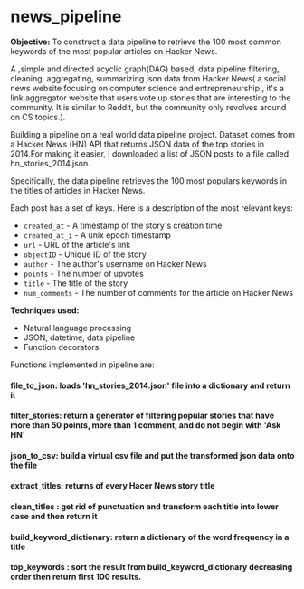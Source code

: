 # news_pipeline

**Objective:** To construct a data pipeline to retrieve the 100 most common keywords of the most popular articles on Hacker News.

A ,simple and directed acyclic graph(DAG) based, data pipeline filtering, cleaning, aggregating, summarizing json data from Hacker News( a social news website focusing on computer science and entrepreneurship , it's a link aggregator website that users vote up stories that are interesting to the community. It is similar to Reddit, but the community only revolves around on CS topics.).

Building a pipeline on a  real world data pipeline project.
Dataset  comes from a Hacker News (HN) API that returns JSON data of the top stories in 2014.For making it easier, I  downloaded a list of JSON posts to a file called hn_stories_2014.json.

Specifically, the data pipeline retrieves the 100 most populars keywords in the titles of articles in Hacker News.

Each post has a set of keys. Here is a description of the most relevant keys:

* `created_at` - A timestamp of the story's creation time
* `created_at_i` - A unix epoch timestamp
* `url` - URL of the article's link
* `objectID` - Unique ID of the story
* `author` - The author's username on Hacker News
* `points` - The number of upvotes
* `title` - The title of the story
* `num_comments` - The number of comments for the article on Hacker News

**Techniques used:**
* Natural language processing
* JSON, datetime, data pipeline
* Function decorators

Functions implemented in pipeline are:
#### file_to_json: loads 'hn_stories_2014.json' file into a dictionary and return it
#### filter_stories: return a generator of filtering popular stories that have more than 50 points, more than 1 comment, and do not begin with 'Ask HN'
#### json_to_csv: build a virtual csv file and put the transformed json data onto the file
#### extract_titles: returns of every Hacer News story title
#### clean_titles : get rid of punctuation and transform each title into lower case and then return it
#### build_keyword_dictionary: return a dictionary of the word frequency in a title
#### top_keywords : sort the result from build_keyword_dictionary decreasing order then return first 100 results.
